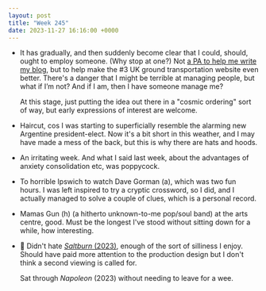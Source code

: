 ```yaml
---
layout: post
title: "Week 245"
date: 2023-11-27 16:16:00 +0000
---
```


- It has gradually, and then suddenly become clear that I could, should, ought to employ someone. (Why stop at one?)
  Not [a PA to help me write my blog](https://www.youtube.com/watch?v=afAwEOIeWj4), but to help make the #3 UK ground transportation website even better.
  There's a danger that I might be terrible at managing people, but what if I’m not? And if I am, then I have someone manage me?

  At this stage, just putting the idea out there in a "cosmic ordering" sort of way, but early expressions of interest are welcome.

- Haircut, cos I was starting to superficially resemble the alarming new Argentine president-elect. Now it's a bit short in this weather, and I may have made a mess of the back, but this is why there are hats and hoods.

- An irritating week. And what I said last week, about the advantages of anxiety consolidation etc, was poppycock.

- To horrible Ipswich to watch Dave Gorman (a), which was two fun hours. I was left inspired to try a cryptic crossword, so I did, and I actually managed to solve a couple of clues, which is a personal record.

- Mamas Gun (h) (a hitherto unknown-to-me pop/soul band) at the arts centre, good. Must be the longest I've stood without sitting down for a while, how interesting.

- 🎦 Didn't hate [<cite>Saltburn</cite> (2023)](/2023/10/week-241#:~:text=Brideshead%20Revisited%20for%20the%20Sally%20Rooney%20generation),
  enough of the sort of silliness I enjoy. Should have paid more attention to the production design but I don't think a second viewing is called for.

  Sat through <cite>Napoleon</cite> (2023) without needing to leave for a wee.
